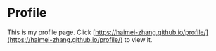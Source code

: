 # Profile
This is my profile page. Click [https://haimei-zhang.github.io/profile/](https://haimei-zhang.github.io/profile/) to view it.